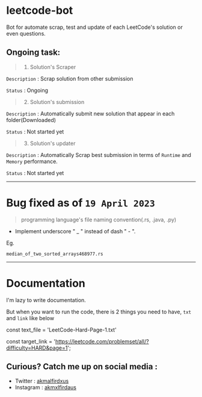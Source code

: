 # leetcode-bot
Bot for automate scrap, test and update of each LeetCode's solution or even questions.


## Ongoing task:

> 1. Solution's Scraper 

`Description` : Scrap solution from other submission

`Status` : Ongoing

> 2. Solution's submission

`Description` : Automatically submit new solution that appear in each folder(Downloaded)

`Status` : Not started yet

> 3. Solution's updater

`Description` : Automatically Scrap best submission in terms of `Runtime` and `Memory` performance. 

`Status` : Not started yet

___

# Bug fixed as of `19 April 2023`

> programming language's file naming convention(.rs, .java, .py)

- Implement underscore " _ " instead of dash " - ". 

Eg.
```
median_of_two_sorted_arrays468977.rs
```
___

# Documentation

I'm lazy to write documentation.

But when you want to run the code, there is 2 things you need to have, `txt` and `link` like below

const text_file = 'LeetCode-Hard-Page-1.txt'

const target_link = 'https://leetcode.com/problemset/all/?difficulty=HARD&page=1';

## Curious? Catch me up on social media :

- Twitter : [akmalfirdxus](https://twitter.com/akmalfirdxus)
- Instagram : [akmxlfirdaus](https://www.instagram.com/akmxlfirdaus/)

